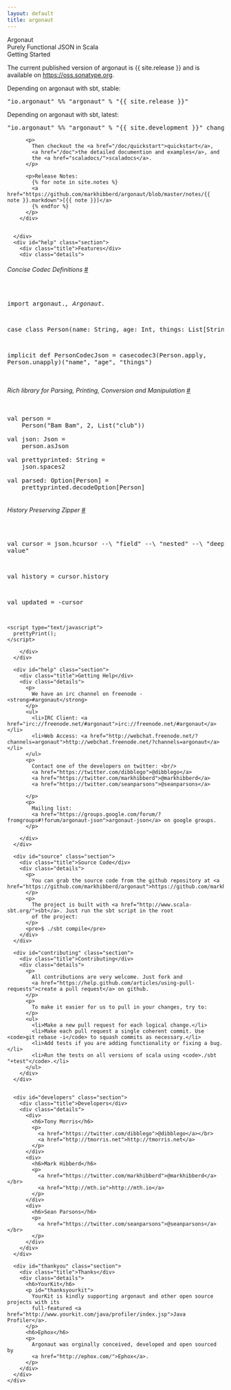 ```yaml
---
layout: default
title: argonaut
---
```


<div id="banner">
  <div class="guts">
    <div id="project">
      Argonaut
    </div>
    <div id="byline">
      Purely Functional JSON in Scala
    </div>
  </div>
</div>
<div id="main">
  <div class="guts">
    <div id="detail">
      <div id="started" class="section">
        <div class="title">Getting Started</div>
        <div class="details">
          <p>
            The current published version of argonaut is {{ site.release }} and is
            available on <a href="https://oss.sonatype.org">https://oss.sonatype.org</a>.
          </p>
          <p>Depending on argonaut with sbt, stable:</p>
          <pre>"io.argonaut" %% "argonaut" % "{{ site.release }}"     </pre>
          <p>Depending on argonaut with sbt, latest:</p>
          <pre>"io.argonaut" %% "argonaut" % "{{ site.development }}" changing()      </pre>

          <p>
            Then checkout the <a href="/doc/quickstart">quickstart</a>,
            <a href="/doc">the detailed documention and examples</a>, and
            the <a href="scaladocs/">scaladocs</a>.
          </p>

          <p>Release Notes:
            {% for note in site.notes %}
            <a href="https://github.com/markhibberd/argonaut/blob/master/notes/{{ note }}.markdown">[{{ note }}]</a>
            {% endfor %}
          </p>
        </div>


      </div>
      <div id="help" class="section">
        <div class="title">Features</div>
        <div class="details">
<h6>Concise Codec Definitions <a href="/doc/codec">#</a></h6>
<pre class="prettyprint lang-scala linenums shift">

import argonaut._, Argonaut._

case class Person(name: String, age: Int, things: List[String])

implicit def PersonCodecJson =
  casecodec3(Person.apply, Person.unapply)("name", "age", "things")

</pre>

<h6>Rich library for Parsing, Printing, Conversion and Manipulation <a href="/doc/parsing">#</a></h6>

<pre class="prettyprint lang-scala linenums:9 shift">

val person =
    Person("Bam Bam", 2, List("club"))

val json: Json =
    person.asJson

val prettyprinted: String =
    json.spaces2

val parsed: Option[Person] =
    prettyprinted.decodeOption[Person]

</pre>

<h6>History Preserving Zipper <a href="/doc/zipper">#</a></h6>
<pre class="prettyprint lang-scala linenums:22 shift">

val cursor =
    json.hcursor --\ "field" --\ "nested" --\ "deep" := "new value"

val history =
    cursor.history

val updated =
    -cursor

</pre>

    <script type="text/javascript">
      prettyPrint();
    </script>

        </div>
      </div>

      <div id="help" class="section">
        <div class="title">Getting Help</div>
        <div class="details">
          <p>
            We have an irc channel on freenode - <strong>#argonaut</strong>
          </p>
          <ul>
            <li>IRC Client: <a href="irc://freenode.net/#argonaut">irc://freenode.net/#argonaut</a></li>
            <li>Web Access: <a href="http://webchat.freenode.net/?channels=argonaut">http://webchat.freenode.net/?channels=argonaut</a></li>
          </ul>
          <p>
            Contact one of the developers on twitter: <br/>
            <a href="https://twitter.com/dibblego">@dibblego</a>
            <a href="https://twitter.com/markhibberd">@markhibberd</a>
            <a href="https://twitter.com/seanparsons">@seanparsons</a>

          </p>
          <p>
            Mailing list:
            <a href="https://groups.google.com/forum/?fromgroups#!forum/argonaut-json">argonaut-json</a> on google groups.
          </p>

        </div>
      </div>

      <div id="source" class="section">
        <div class="title">Source Code</div>
        <div class="details">
          <p>
            You can grab the source code from the github repository at <a href="https://github.com/markhibberd/argonaut">https://github.com/markhibberd/argonaut</a>
          </p>
          <p>
            The project is built with <a href="http://www.scala-sbt.org/">sbt</a>. Just run the sbt script in the root
            of the project:
          </p>
          <pre>$ ./sbt compile</pre>
        </div>
      </div>

      <div id="contributing" class="section">
        <div class="title">Contributing</div>
        <div class="details">
          <p>
            All contributions are very welcome. Just fork and
            <a href="https://help.github.com/articles/using-pull-requests">create a pull request</a> on github.
          </p>
          <p>
            To make it easier for us to pull in your changes, try to:
          </p>
          <ul>
            <li>Make a new pull request for each logical change.</li>
            <li>Make each pull request a single coherent commit. Use <code>git rebase -i</code> to squash commits as necessary.</li>
            <li>Add tests if you are adding functionality or fixing a bug.</li>
            <li>Run the tests on all versions of scala using <code>./sbt "+test"</code>.</li>
          </ul>
        </div>
      </div>


      <div id="developers" class="section">
        <div class="title">Developers</div>
        <div class="details">
          <div>
            <h6>Tony Morris</h6>
            <p>
              <a href="https://twitter.com/dibblego">@dibblego</a></br>
              <a href="http://tmorris.net">http://tmorris.net</a>
            </p>
          </div>
          <div>
            <h6>Mark Hibberd</h6>
            <p>
              <a href="https://twitter.com/markhibberd">@markhibberd</a></br>
              <a href="http://mth.io">http://mth.io</a>
            </p>
          </div>
          <div>
            <h6>Sean Parsons</h6>
            <p>
              <a href="https://twitter.com/seanparsons">@seanparsons</a></br>
            </p>
          </div>
        </div>
      </div>

      <div id="thankyou" class="section">
        <div class="title">Thanks</div>
        <div class="details">
          <h6>YourKit</h6>
          <p id="thanksyourkit">
            YourKit is kindly supporting argonaut and other open source projects with its
            full-featured <a href="http://www.yourkit.com/java/profiler/index.jsp">Java Profiler</a>.
          </p>
          <h6>Ephox</h6>
          <p>
            Argonaut was orginally conceived, developed and open sourced by
            <a href="http://ephox.com/">Ephox</a>.
          </p>
        </div>
      </div>
    </div>
  </div>

</div>
